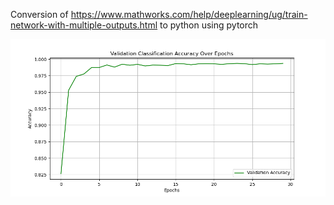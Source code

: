 Conversion of 
https://www.mathworks.com/help/deeplearning/ug/train-network-with-multiple-outputs.html
to python using pytorch

![Accuracy Plot](accuracy_plot.png)
